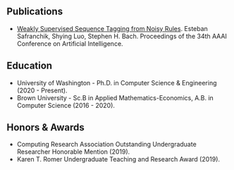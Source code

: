 ## Publications

- [Weakly Supervised Sequence Tagging from Noisy Rules](https://aaai.org/ojs/index.php/AAAI/article/view/6009/5865).
Esteban Safranchik, Shying Luo, Stephen H. Bach.
Proceedings of the 34th AAAI Conference on Artificial Intelligence.

## Education
- University of Washington - Ph.D. in Computer Science & Engineering (2020 - Present).
- Brown University - Sc.B in Applied Mathematics-Economics, A.B. in Computer Science (2016 - 2020).

## Honors & Awards
- Computing Research Association Outstanding Undergraduate Researcher Honorable Mention (2019).
- Karen T. Romer Undergraduate Teaching and Research Award (2019).
